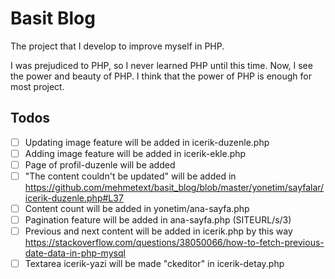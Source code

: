 # Basit Blog

The project that I develop to improve myself in PHP.

I was prejudiced to PHP, so I never learned PHP until this time. Now, I see the power and beauty of PHP. I think that the power of PHP is enough for most project.

## Todos
- [ ] Updating image feature will be added in icerik-duzenle.php
- [ ] Adding image feature will be added in icerik-ekle.php
- [ ] Page of profil-duzenle will be added
- [ ] "The content couldn't be updated" will be added in https://github.com/mehmetext/basit_blog/blob/master/yonetim/sayfalar/icerik-duzenle.php#L37
- [ ] Content count will be added in yonetim/ana-sayfa.php
- [ ] Pagination feature will be added in ana-sayfa.php (SITEURL/s/3)
- [ ] Previous and next content will be added in icerik.php by this way https://stackoverflow.com/questions/38050066/how-to-fetch-previous-date-data-in-php-mysql
- [ ] Textarea icerik-yazi will be made "ckeditor" in icerik-detay.php 
